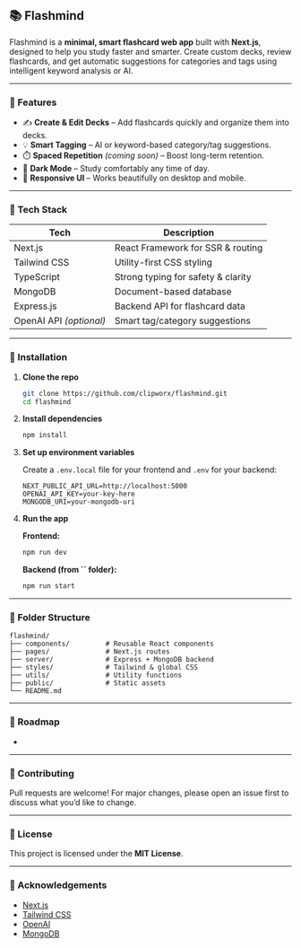 ## 📚 Flashmind

Flashmind is a **minimal, smart flashcard web app** built with **Next.js**, designed to help you study faster and smarter. Create custom decks, review flashcards, and get automatic suggestions for categories and tags using intelligent keyword analysis or AI.

&#x20;

---

### 🚀 Features

* ✍️ **Create & Edit Decks** – Add flashcards quickly and organize them into decks.
* 💡 **Smart Tagging** – AI or keyword-based category/tag suggestions.
* ⏱️ **Spaced Repetition** *(coming soon)* – Boost long-term retention.
* 🌃 **Dark Mode** – Study comfortably any time of day.
* 📱 **Responsive UI** – Works beautifully on desktop and mobile.

---

### 🧠 Tech Stack

| Tech                    | Description                        |
| ----------------------- | ---------------------------------- |
| Next.js                 | React Framework for SSR & routing  |
| Tailwind CSS            | Utility-first CSS styling          |
| TypeScript              | Strong typing for safety & clarity |
| MongoDB                 | Document-based database            |
| Express.js              | Backend API for flashcard data     |
| OpenAI API *(optional)* | Smart tag/category suggestions     |

---

### 🔧 Installation

1. **Clone the repo**

   ```bash
   git clone https://github.com/clipworx/flashmind.git
   cd flashmind
   ```

2. **Install dependencies**

   ```bash
   npm install
   ```

3. **Set up environment variables**

   Create a `.env.local` file for your frontend and `.env` for your backend:

   ```env
   NEXT_PUBLIC_API_URL=http://localhost:5000
   OPENAI_API_KEY=your-key-here
   MONGODB_URI=your-mongodb-uri
   ```

4. **Run the app**

   **Frontend:**

   ```bash
   npm run dev
   ```

   **Backend (from **\`\`** folder):**

   ```bash
   npm run start
   ```

---

### 📁 Folder Structure

```
flashmind/
├── components/         # Reusable React components
├── pages/              # Next.js routes
├── server/             # Express + MongoDB backend
├── styles/             # Tailwind & global CSS
├── utils/              # Utility functions
├── public/             # Static assets
└── README.md
```

---

### 🚣 Roadmap

*

---

### 🤝 Contributing

Pull requests are welcome! For major changes, please open an issue first to discuss what you’d like to change.

---

### 📄 License

This project is licensed under the **MIT License**.

---

### 🙌 Acknowledgements

* [Next.js](https://nextjs.org)
* [Tailwind CSS](https://tailwindcss.com)
* [OpenAI](https://openai.com)
* [MongoDB](https://mongodb.com)
